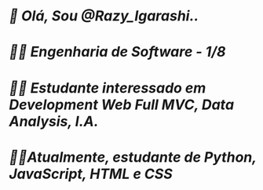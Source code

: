 # ***👋 Olá, Sou @Razy_Igarashi..***
# ***👨‍💻 Engenharia de Software - 1/8***
# ***👨‍🎓 Estudante interessado em Development Web Full MVC, Data Analysis, I.A.***
# ***🧑‍💻Atualmente, estudante de Python, JavaScript, HTML e CSS***
